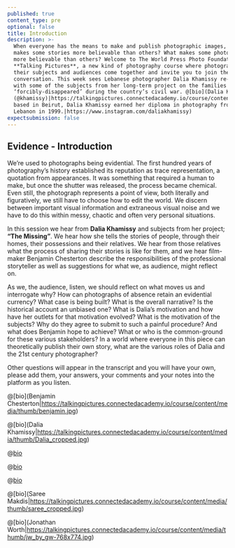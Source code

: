 ```yaml
---
published: true
content_type: pre
optional: false
title: Introduction
description: >-
  When everyone has the means to make and publish photographic images, what
  makes some stories more believable than others? What makes some photographers
  more believable than others? Welcome to The World Press Photo Foundation's
  **Talking Pictures**, a new kind of photography course where photographers,
  their subjects and audiences come together and invite you to join the
  conversation. This week sees Lebanese photographer Dalia Khamissy re-united
  with some of the subjects from her long-term project on the families of people
  ‘forcibly-disappeared’ during the country’s civil war. @[bio](Dalia Khamissy
  (@khamissy)|https://talkingpictures.connectedacademy.io/course/content/media/Dalia_cropped.jpg|Born and
  based in Beirut, Dalia Khamissy earned her diploma in photography from USEK,
  Lebanon in 1999.|https://www.instagram.com/daliakhamissy)
expectsubmission: false
---
```

## Evidence - Introduction

We’re used to photographs being evidential. The first hundred years of photography’s history established its reputation as trace representation, a quotation from appearances. It was something that required a human to make, but once the shutter was released, the process became chemical. Even still, the photograph represents a point of view, both literally and figuratively, we still have to choose how to edit the world. We discern between important visual information and extraneous visual noise and we have to do this within messy, chaotic and often very personal situations.

In this session we hear from **Dalia Khamissy** and subjects from her project; **“The Missing”**. We hear how she tells the stories of people, through their homes, their possessions and their relatives. We hear from those relatives what the process of sharing their stories is like for them, and we hear film-maker Benjamin Chesterton describe the responsibilities of the professional storyteller as well as suggestions for what we, as audience, might reflect on.

As we, the audience, listen, we should reflect on what moves us and interrogate why? How can photographs of absence retain an evidential currency? What case is being built? What is the overall narrative? Is the historical account an unbiased one? What is Dalia’s motivation and how have her outlets for that motivation evolved? What is the motivation of the subjects? Why do they agree to submit to such a painful procedure? And what does Benjamin hope to achieve? What or who is the common-ground for these various stakeholders? In a world where everyone in this piece can theoretically publish their own story, what are the various roles of Dalia and the 21st century photographer?

Other questions will appear in the transcript and you will have your own, please add them, your answers, your comments and your notes into the platform as you listen.

@[bio](Benjamin Chesterton|https://talkingpictures.connectedacademy.io/course/content/media/thumb/benjamin.jpg)

@[bio](Dalia Khamissy|https://talkingpictures.connectedacademy.io/course/content/media/thumb/Dalia_cropped.jpg)

@[bio](Lina-Geadah|https://talkingpictures.connectedacademy.io/course/content/media/thumb/Lina-Geadah.jpg)

@[bio](Jeanette-Youssef|https://talkingpictures.connectedacademy.io/course/content/media/thumb/Jeanette-Youssef.jpg)

@[bio](Aida-Geadah|https://talkingpictures.connectedacademy.io/course/content/media/thumb/Aida-Geadah.jpg)

@[bio](Saree Makdis|https://talkingpictures.connectedacademy.io/course/content/media/thumb/saree_cropped.jpg)

@[bio](Jonathan Worth|https://talkingpictures.connectedacademy.io/course/content/media/thumb/jw_by_gw-768x774.jpg)
